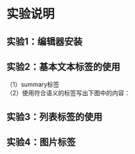 # 实验说明
## 实验1：编辑器安装
## 实验2：基本文本标签的使用
（1）summary标签<br>
（2）使用符合语义的标签写出下图中的内容：
## 实验3：列表标签的使用
## 实验4：图片标签
## 
